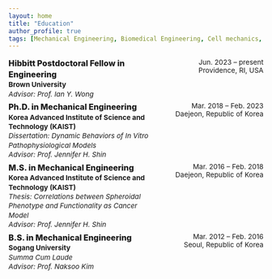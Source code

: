 ```yaml
---
layout: home
title: "Education"
author_profile: true
tags: [Mechanical Engineering, Biomedical Engineering, Cell mechanics, Mechanobiology, Multicellular spheroid, Biomaterial, Collective cell migration, Image processing, Microfluidics]
---
```


<style>
.cv-grid{display:grid;grid-template-columns:1fr auto;gap:.4rem 2rem;margin:1rem 0;font-size: 0.85rem;}
.cv-left{line-height:1.35}
.cv-right{text-align:right;white-space:nowrap}
.cv-item{display:contents}
.cv-left h3{margin:0;font-weight:800}
.cv-left .inst{font-weight:700}
.cv-left .sub{font-style:italic}
</style>

<div class="cv-grid">

  <div class="cv-item">
    <div class="cv-left">
      <h3>Hibbitt Postdoctoral Fellow in Engineering</h3>
      <div class="inst">Brown University</div>
      <div class="sub">Advisor: Prof. Ian Y. Wong</div>
    </div>
    <div class="cv-right">
      Jun. 2023 – present <br> Providence, RI, USA
    </div>
  </div>

  <div class="cv-item">
    <div class="cv-left">
      <h3>Ph.D. in Mechanical Engineering</h3>
      <div class="inst">Korea Advanced Institute of Science and Technology (KAIST)</div>
      <div class="sub">Dissertation: Dynamic Behaviors of <em>In Vitro</em> Pathophysiological Models</div>
      <div class="sub">Advisor: Prof. Jennifer H. Shin</div>
    </div>
    <div class="cv-right">
      Mar. 2018 – Feb. 2023 <br> Daejeon, Republic of Korea
    </div>
  </div>

  <div class="cv-item">
    <div class="cv-left">
      <h3>M.S. in Mechanical Engineering</h3>
      <div class="inst">Korea Advanced Institute of Science and Technology (KAIST)</div>
      <div class="sub">Thesis: Correlations between Spheroidal Phenotype and Functionality as Cancer Model</div>
      <div class="sub">Advisor: Prof. Jennifer H. Shin</div>
    </div>
    <div class="cv-right">
      Mar. 2016 – Feb. 2018 <br> Daejeon, Republic of Korea
    </div>
  </div>

  <div class="cv-item">
    <div class="cv-left">
      <h3>B.S. in Mechanical Engineering</h3>
      <div class="inst">Sogang University</div>
      <div class="sub"><em>Summa Cum Laude</em></div>
      <div class="sub">Advisor: Prof. Naksoo Kim</div>
    </div>
    <div class="cv-right">
      Mar. 2012 – Feb. 2016 <br> Seoul, Republic of Korea
    </div>
  </div>

</div>



